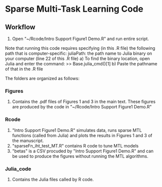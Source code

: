 # Sparse Multi-Task Learning Code

## Workflow
1) Open "~/Rcode/Intro Support Figure1 Demo.R" and run entire script.

Note that running this code requires specifying (in this .R file) the following path that is computer-specific:
juliaPath: the path name to Julia binary on your computer (line 22 of this .R file)
a) To find the binary location, open Julia and enter the command: >> Base.julia_cmd()[1]
b) Paste the pathname of that in the .R file

The folders are organized as follows:

### Figures 
1) Contains the .pdf files of Figures 1 and 3 in the main text. These figures are produced by the code in "~/Rcode/Intro Support Figure1 Demo.R"

### Rcode
1) "Intro Support Figure1 Demo.R" simulates data, runs sparse MTL functions (called from Julia) and plots the results in Figures 1 and 3 of the manuscript. 
2) "sparseFn_iht_test_MT.R" contains R code to tune MTL models
3) "betas" is a CSV procuded by "Intro Support Figure1 Demo.R" and can be used to produce the figures without running the MTL algorithms.

### Julia_code
1) Contains the Julia files called by R code.
